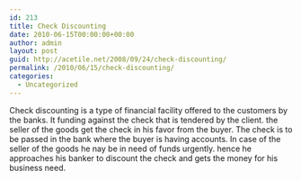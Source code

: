 ```yaml
---
id: 213
title: Check Discounting
date: 2010-06-15T00:00:00+00:00
author: admin
layout: post
guid: http://acetile.net/2008/09/24/check-discounting/
permalink: /2010/06/15/check-discounting/
categories:
  - Uncategorized
---
```

Check discounting is a type of financial facility offered to the customers by the banks. It funding against the check that is tendered by the client. the seller of the goods get the check in his favor from the buyer. The check is to be passed in the bank where the buyer is having accounts. In case of the seller of the goods he nay be in need of funds urgently. hence he approaches his banker to discount the check and gets the money for his business need.